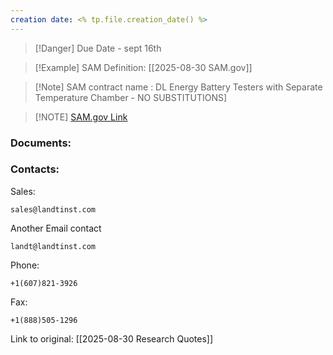 ```yaml
---
creation date: <% tp.file.creation_date() %>
---
```

> [!Danger] Due Date - sept 16th

> [!Example] SAM Definition: [[2025-08-30 SAM.gov]]

> [!Note] SAM contract name : DL Energy Battery Testers with Separate Temperature Chamber - NO SUBSTITUTIONS]

> [!NOTE] [SAM.gov Link](https://sam.gov/search/?index=_all&page=1&pageSize=25&sort=-modifiedDate&sfm%5Bstatus%5D%5Bis_active%5D=true&sfm%5Bstatus%5D%5Bis_inactive%5D=true&sfm%5BsimpleSearch%5D%5BkeywordRadio%5D=ALL&sfm%5BsimpleSearch%5D%5BkeywordTags%5D%5B0%5D%5Bvalue%5D=LVE467207)
> 


### Documents:


### Contacts:

Sales:
```
sales@landtinst.com
```

Another Email contact
```
landt@landtinst.com
```

Phone:
```
+1(607)821-3926
```

Fax:
```
+1(888)505-1296
```


Link to original: [[2025-08-30 Research Quotes]]